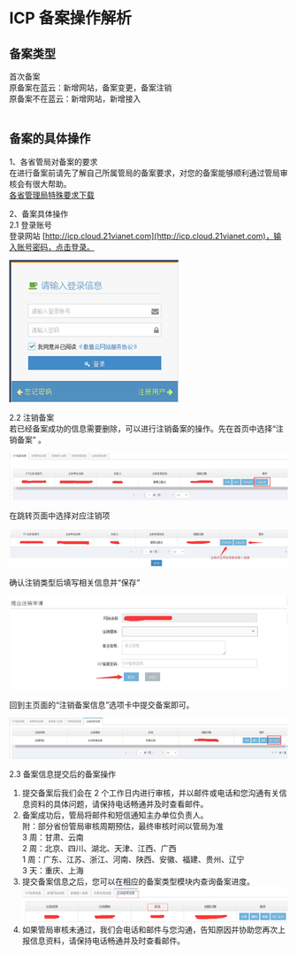 <properties
	pageTitle="原备案在蓝云-备案注销 | Azure"
	description="ICP 备案类型为原备案在蓝云的备案注销操作流程"
	services="icp-backup"
	documentationCenter=""
	authors="will"
	manager="edwinc"
	editor=""
	tags="icp"/>

<tags
	ms.service="icp-backup"
	ms.workload=""
	ms.tgt_pltfrm=""
	ms.devlang="na"
	ms.topic="article"
	ms.date="02/2017"
	wacn.date="02/2017"
	wacn.lang="cn" 
	ms.author="will"/>
	
	
# ICP 备案操作解析

## 备案类型

首次备案</br>
原备案在蓝云：新增网站，备案变更，备案注销</br>
原备案不在蓝云：新增网站，新增接入
</br>
</br>

## 备案的具体操作

1、各省管局对备案的要求</br>
在进行备案前请先了解自己所属管局的备案要求，对您的备案能够顺利通过管局审核会有很大帮助。</br>
[各省管理局特殊要求下载](//wacndevelop.blob.core.chinacloudapi.cn/marketing-resource/documents/special-request.pdf)
</br>

2、备案具体操作</br>
2.1 登录账号</br>
登录网站 [http://icp.cloud.21vianet.com](http://icp.cloud.21vianet.com)，输入账号密码，点击登录。

![procedure](./media/5-1.png)
</br>

2.2 注销备案</br>
若已经备案成功的信息需要删除，可以进行注销备案的操作。先在首页中选择“注销备案” 。

![procedure](./media/5-2.png)

在跳转页面中选择对应注销项

![procedure](./media/5-3.png)

确认注销类型后填写相关信息并“保存”

![procedure](./media/5-4.png)

回到主页面的“注销备案信息”选项卡中提交备案即可。

![procedure](./media/5-5.png)
</br>

2.3 备案信息提交后的备案操作</br>
 1. 提交备案后我们会在 2 个工作日内进行审核，并以邮件或电话和您沟通有关信息资料的具体问题，请保持电话畅通并及时查看邮件。</br>
 2. 备案成功后，管局将邮件和短信通知主办单位负责人。</br>
 附：部分省份管局审核周期预估，最终审核时间以管局为准</br>
 3 周：甘肃、云南</br>
 2 周：北京、四川、湖北、天津、江西、广西</br>
 1 周：广东、江苏、浙江、河南、陕西、安徽、福建、贵州、辽宁</br>
 3 天：重庆、上海</br>
 3. 提交备案信息之后，您可以在相应的备案类型模块内查询备案进度。 ![procedure](./media/5-6.png) </br>
 4. 如果管局审核未通过，我们会电话和邮件与您沟通，告知原因并协助您再次上报信息资料，请保持电话畅通并及时查看邮件。
